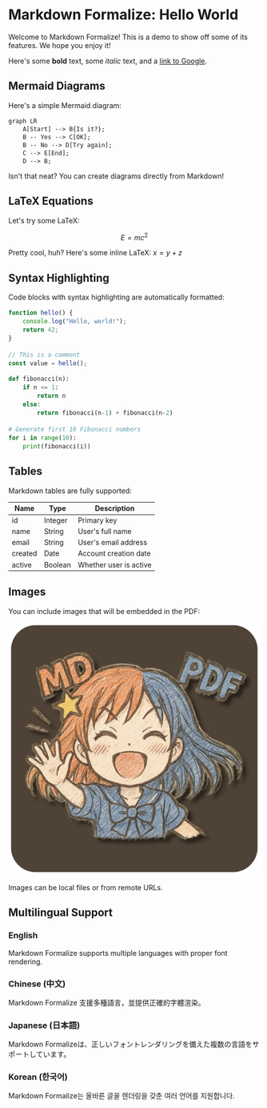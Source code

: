 # Markdown Formalize: Hello World

Welcome to Markdown Formalize! This is a demo to show off some of its features. We hope you enjoy it!

Here's some **bold** text, some _italic_ text, and a [link to Google](https://www.google.com).

## Mermaid Diagrams

Here's a simple Mermaid diagram:

```mermaid
graph LR
    A[Start] --> B{Is it?};
    B -- Yes --> C[OK];
    B -- No --> D[Try again];
    C --> E[End];
    D --> B;
```

Isn't that neat? You can create diagrams directly from Markdown!

## LaTeX Equations

Let's try some LaTeX:

$$
E = mc^2
$$

Pretty cool, huh? Here's some inline LaTeX: $x = y + z$

## Syntax Highlighting

Code blocks with syntax highlighting are automatically formatted:

```javascript
function hello() {
    console.log("Hello, world!");
    return 42;
}

// This is a comment
const value = hello();
```

```python
def fibonacci(n):
    if n <= 1:
        return n
    else:
        return fibonacci(n-1) + fibonacci(n-2)

# Generate first 10 Fibonacci numbers
for i in range(10):
    print(fibonacci(i))
```

## Tables

Markdown tables are fully supported:

| Name    | Type    | Description            |
| ------- | ------- | ---------------------- |
| id      | Integer | Primary key            |
| name    | String  | User's full name       |
| email   | String  | User's email address   |
| created | Date    | Account creation date  |
| active  | Boolean | Whether user is active |

## Images

You can include images that will be embedded in the PDF:

![Example image](../resources/icon.png)

Images can be local files or from remote URLs.

## Multilingual Support

### English

Markdown Formalize supports multiple languages with proper font rendering.

### Chinese (中文)

Markdown Formalize 支援多種語言，並提供正確的字體渲染。

### Japanese (日本語)

Markdown Formalizeは、正しいフォントレンダリングを備えた複数の言語をサポートしています。

### Korean (한국어)

Markdown Formalize는 올바른 글꼴 렌더링을 갖춘 여러 언어를 지원합니다.
